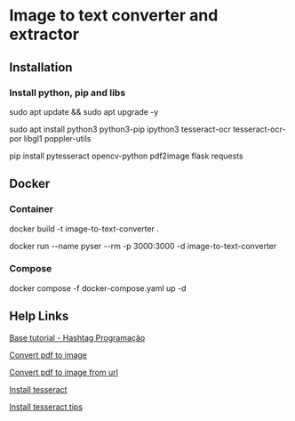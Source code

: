 # Image to text converter and extractor

## Installation

### Install python, pip and libs

sudo apt update && sudo apt upgrade -y

sudo apt install python3 python3-pip ipython3 tesseract-ocr tesseract-ocr-por libgl1 poppler-utils

pip install pytesseract opencv-python pdf2image flask requests

## Docker

### Container

docker build -t image-to-text-converter .

docker run --name pyser --rm -p 3000:3000 -d image-to-text-converter

### Compose

docker compose -f docker-compose.yaml up -d

## Help Links

[Base tutorial - Hashtag Programação](https://youtu.be/Wx3SyNwZtsA)

[Convert pdf to image](https://stackoverflow.com/questions/61832964/how-to-convert-pdf-into-image-readable-by-opencv-python)

[Convert pdf to image from url](https://stackoverflow.com/questions/51481200/convert-pdf-to-image-using-pdf-url-pdf2image)

[Install tesseract](https://linuxhint.com/install-tesseract-ocr-linux)

[Install tesseract tips](https://stackoverflow.com/questions/50951955/pytesseract-tesseractnotfound-error-tesseract-is-not-installed-or-its-not-i)
